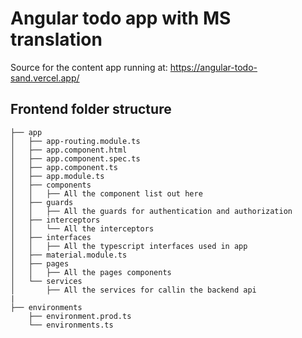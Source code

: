 Angular todo app with MS translation
====================================

Source for the content app running at: https://angular-todo-sand.vercel.app/

Frontend folder structure
-----------

```
├── app
│   ├── app-routing.module.ts
│   ├── app.component.html
│   ├── app.component.spec.ts
│   ├── app.component.ts
│   ├── app.module.ts
│   ├── components
│   │   ├── All the component list out here
│   ├── guards
│   │   ├── All the guards for authentication and authorization
│   ├── interceptors
│   │   └── All the interceptors
│   ├── interfaces
│   │   ├── All the typescript interfaces used in app
│   ├── material.module.ts
│   ├── pages
│   │   ├── All the pages components
│   └── services
│       ├── All the services for callin the backend api
|
├── environments
    ├── environment.prod.ts
    └── environments.ts
```

